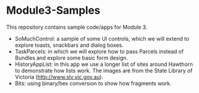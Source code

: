 # Module3-Samples

This repository contains sample code/apps for Module 3.

* SoMuchControl: a sample of some UI controls, which we will extend to explore
toasts, snackbars and dialog boxes.
* TaskParcels: in which we will explore how to pass Parcels instead of Bundles
and explore some basic form design.
* HistoryAppList: in this app we use a longer list of sites around Hawthorn to
demonstrate how lists work. The images are from the State Library of Victoria
(http://www.slv.vic.gov.au).
* Bits: using binary/hex conversion to show how fragments work.
